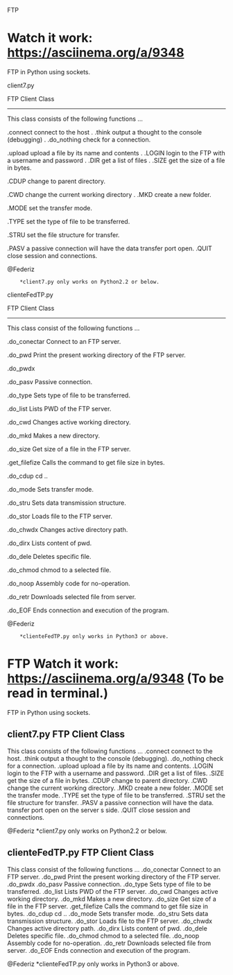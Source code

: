 FTP

Watch it work: https://asciinema.org/a/9348
===



FTP in Python using sockets.






client7.py

FTP Client Class

----------------



This class consists of the following functions ...

.connect       connect to the host
.
.think         output a thought to the console (debugging)
.
.do_nothing    check for a connection.

.upload        upload a file by its name and contents
.
.LOGIN         login to the FTP with a username and password
.
.DIR           get a list of files
.
.SIZE          get the size of a file in bytes.

.CDUP          change to parent directory.

.CWD           change the current working directory
.
.MKD           create a new folder.

.MODE          set the transfer mode.

.TYPE          set the type of file to be transferred.

.STRU          set the file structure for transfer.

.PASV          a passive connection will have the data
 transfer port open.
.QUIT          close session and connections.



@Federiz
		
		*client7.py only works on Python2.2 or below.











clienteFedTP.py

FTP Client Class

----------------



This class consist of the following functions ...

.do_conectar	Connect to an FTP server.

.do_pwd		Print the present working directory of the FTP server.

.do_pwdx

.do_pasv	Passive connection.

.do_type	Sets type of file to be transferred.

.do_list	Lists PWD of the FTP server.

.do_cwd		Changes active working directory.

.do_mkd		Makes a new directory.

.do_size	Get size of a file in the FTP server.

.get_filefize	Calls the command to get file size in bytes.

.do_cdup	cd ..

.do_mode	Sets transfer mode.

.do_stru	Sets data transmission structure.

.do_stor	Loads file to the FTP server.

.do_chwdx	Changes active directory path.

.do_dirx	Lists content of pwd.

.do_dele	Deletes specific file.

.do_chmod	chmod to a selected file.

.do_noop	Assembly code for no-operation.

.do_retr	Downloads selected file from server.

.do_EOF		Ends connection and execution of the program.



@Federiz
		
		*clienteFedTP.py only works in Python3 or above.









FTP
Watch it work: https://asciinema.org/a/9348
(To be read in terminal.)
===

FTP in Python using sockets.


client7.py
FTP Client Class
----------------

This class consists of the following functions ...
.connect       connect to the host.
.think         output a thought to the console (debugging).
.do_nothing    check for a connection.
.upload        upload a file by its name and contents.
.LOGIN         login to the FTP with a username and password.
.DIR           get a list of files.
.SIZE          get the size of a file in bytes.
.CDUP          change to parent directory.
.CWD           change the current working directory.
.MKD           create a new folder.
.MODE          set the transfer mode.
.TYPE          set the type of file to be transferred.
.STRU          set the file structure for transfer.
.PASV          a passive connection will have the data.
               transfer port open on the server s side.
.QUIT          close session and connections.

@Federiz
		*client7.py only works on Python2.2 or below.





clienteFedTP.py
FTP Client Class
----------------

This class consist of the following functions ...
.do_conectar	Connect to an FTP server.
.do_pwd		Print the present working directory of the FTP server.
.do_pwdx
.do_pasv	Passive connection.
.do_type	Sets type of file to be transferred.
.do_list	Lists PWD of the FTP server.
.do_cwd		Changes active working directory.
.do_mkd		Makes a new directory.
.do_size	Get size of a file in the FTP server.
.get_filefize	Calls the command to get file size in bytes.
.do_cdup	cd ..
.do_mode	Sets transfer mode.
.do_stru	Sets data transmission structure.
.do_stor	Loads file to the FTP server.
.do_chwdx	Changes active directory path.
.do_dirx	Lists content of pwd.
.do_dele	Deletes specific file.
.do_chmod	chmod to a selected file.
.do_noop	Assembly code for no-operation.
.do_retr	Downloads selected file from server.
.do_EOF		Ends connection and execution of the program.

@Federiz
		*clienteFedTP.py only works in Python3 or above.
